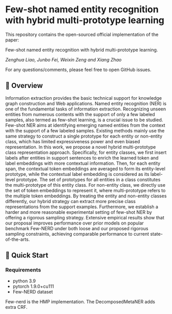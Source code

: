 # Few-shot named entity recognition with hybrid multi-prototype learning

This repository contains the open-sourced official implementation of the paper:

Few-shot named entity recognition with hybrid multi-prototype learning.

_Zenghua Liao, Junbo Fei, Weixin Zeng and Xiang Zhao_



For any questions/comments, please feel free to open GitHub issues.

## 🎥 Overview

Information extraction provides the basic technical support for knowledge graph construction and Web applications. Named entity recognition (NER) is one of the fundamental tasks of information extraction. Recognizing unseen entities from numerous contents with the support of only a few labeled samples, also termed as few-shot learning, is a crucial issue to be studied. Few-shot NER aims at identifying emerging named entities from the context with the support of a few labeled samples. Existing methods mainly use the same strategy to construct a single prototype for each entity or non-entity class, which has limited expressiveness power and even biased representation. In this work, we propose a novel hybrid multi-prototype class representation approach. Specifically, for entity classes, we first insert labels after entities in support sentences to enrich the learned token and label embeddings with more contextual information. Then, for each entity span, the contextual token embeddings are averaged to form its entity-level prototype, while the contextual label embedding is considered as its label-level prototype. The set of prototypes for all entities in a class constitutes the multi-prototype of this entity class. For non-entity class, we directly use the set of token embeddings to represent it, where multi-prototype refers to the multiple token embeddings. By treating the entity and non-entity classes differently, our hybrid strategy can extract more precise class representations from the support examples. Furthermore, we establish a harder and more reasonable experimental setting of few-shot NER by offering a rigorous sampling strategy. Extensive empirical results show that our proposal improves performance over prior models on popular benchmark Few-NERD under both loose and our proposed rigorous sampling constraints, achieving comparable performance to current state-of-the-arts.



## 🎯 Quick Start

### Requirements

- python 3.9
- pytorch 1.9.0+cu111
- Few-NERD dataset

Few-nerd is the HMP implementation.
The DecomposedMetaNER adds extra CRF.
